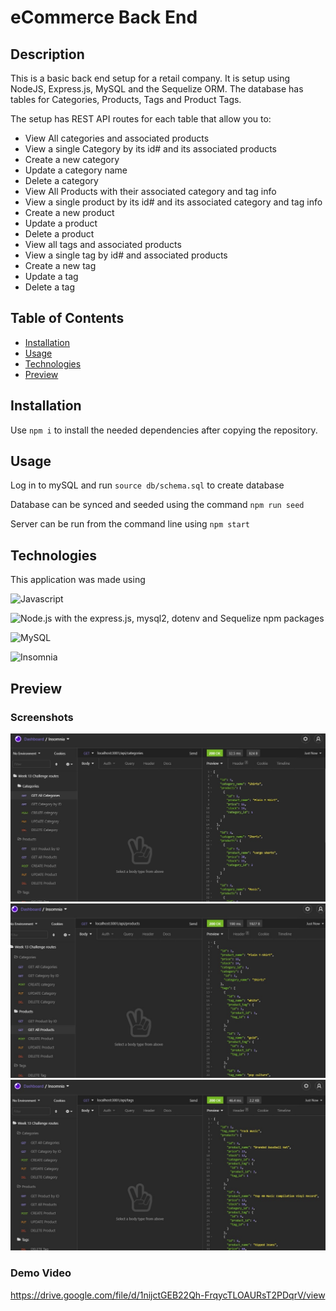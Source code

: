 # eCommerce Back End

## Description
This is a basic back end setup for a retail company. It is setup using NodeJS, Express.js, MySQL and the Sequelize ORM. The database has tables for Categories, Products, Tags and Product Tags.

The setup has REST API routes for each table that allow you to:

* View All categories and associated products
* View a single Category by its id# and its associated products
* Create a new category
* Update a category name
* Delete a category
* View All Products with their associated category and tag info
* View a single product by its id# and its associated category and tag info
* Create a new product
* Update a product
* Delete a product
* View all tags and associated products
* View a single tag by id# and associated products
* Create a new tag
* Update a tag
* Delete a tag

## Table of Contents
* [Installation](#Installation)
* [Usage](#Usage)
* [Technologies](#Technologies)
* [Preview](#Preview)

## Installation
Use `npm i` to install the needed dependencies after copying the repository. 

## Usage
Log in to mySQL and run `source db/schema.sql` to create database

Database can be synced and seeded using the command `npm run seed`

Server can be run from the command line using `npm start`


## Technologies
This application was made using

![Javascript](https://img.shields.io/badge/-JavaScript-f7df1e?style=for-the-badge&logo=javascript&logoColor=black)

![Node.js](https://img.shields.io/badge/-Node.js-339933?style=for-the-badge&logo=node.js&logoColor=white) 
with the express.js, mysql2, dotenv and Sequelize npm packages 

![MySQL](https://img.shields.io/badge/-MySql-4479a1?style=for-the-badge&logo=mysql&logoColor=white)

![Insomnia](https://img.shields.io/badge/-Insomnia-5849BE?style=for-the-badge&logo=insomnia&logoColor=white)


## Preview
### Screenshots
![All Categories](./assets/preview1.jpg)
![All Products](./assets/preview2.jpg)
![All Tags](./assets/preview3.jpg)


### Demo Video
https://drive.google.com/file/d/1nijctGEB22Qh-FrqycTLOAURsT2PDqrV/view